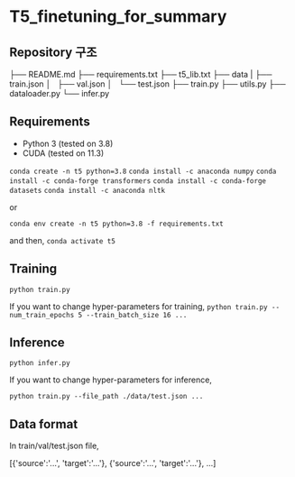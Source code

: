 # T5_finetuning_for_summary

## Repository 구조
├── README.md
├── requirements.txt
├── t5_lib.txt
├── data
|   ├── train.json
│   ├── val.json
│   └── test.json
├── train.py
├── utils.py
├── dataloader.py
└── infer.py

## Requirements
- Python 3 (tested on 3.8)
- CUDA (tested on 11.3)

`conda create -n t5 python=3.8`
`conda install -c anaconda numpy`
`conda install -c conda-forge transformers`
`conda install -c conda-forge datasets`
`conda install -c anaconda nltk`

or

`conda env create -n t5 python=3.8 -f requirements.txt`

and then,
`conda activate t5`

## Training

`python train.py`

If you want to change hyper-parameters for training,
`python train.py --num_train_epochs 5 --train_batch_size 16 ...`

## Inference

`python infer.py`

If you want to change hyper-parameters for inference,

`python train.py --file_path ./data/test.json ...`

## Data format

In train/val/test.json file,

[{'source':'...', 'target':'...'}, {'source':'...', 'target':'...'}, ...]